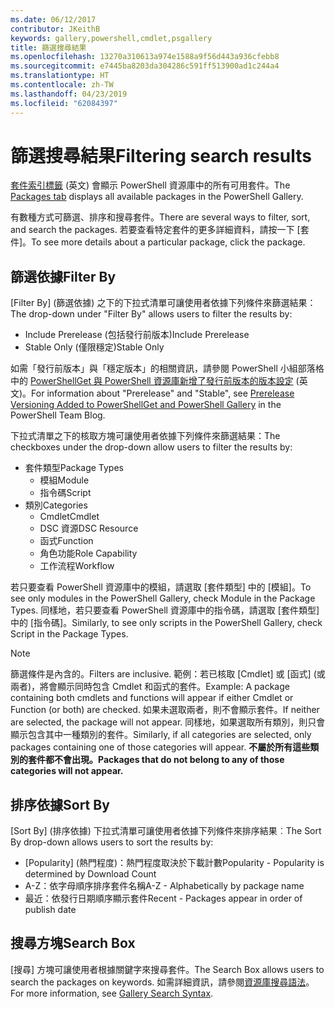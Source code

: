 ```yaml
---
ms.date: 06/12/2017
contributor: JKeithB
keywords: gallery,powershell,cmdlet,psgallery
title: 篩選搜尋結果
ms.openlocfilehash: 13270a310613a974e1588a9f56d443a936cfebb8
ms.sourcegitcommit: e7445ba8203da304286c591ff513900ad1c244a4
ms.translationtype: HT
ms.contentlocale: zh-TW
ms.lasthandoff: 04/23/2019
ms.locfileid: "62084397"
---
```

# <a name="filtering-search-results"></a><span data-ttu-id="64f00-103">篩選搜尋結果</span><span class="sxs-lookup"><span data-stu-id="64f00-103">Filtering search results</span></span>

<span data-ttu-id="64f00-104">[套件索引標籤](https://www.powershellgallery.com/packages) \(英文\) 會顯示 PowerShell 資源庫中的所有可用套件。</span><span class="sxs-lookup"><span data-stu-id="64f00-104">The [Packages tab](https://www.powershellgallery.com/packages) displays all available packages in the PowerShell Gallery.</span></span>

<span data-ttu-id="64f00-105">有數種方式可篩選、排序和搜尋套件。</span><span class="sxs-lookup"><span data-stu-id="64f00-105">There are several ways to filter, sort, and search the packages.</span></span>
<span data-ttu-id="64f00-106">若要查看特定套件的更多詳細資料，請按一下 [套件]。</span><span class="sxs-lookup"><span data-stu-id="64f00-106">To see more details about a particular package, click the package.</span></span>

## <a name="filter-by"></a><span data-ttu-id="64f00-107">篩選依據</span><span class="sxs-lookup"><span data-stu-id="64f00-107">Filter By</span></span>

<span data-ttu-id="64f00-108">[Filter By] \(篩選依據\) 之下的下拉式清單可讓使用者依據下列條件來篩選結果：</span><span class="sxs-lookup"><span data-stu-id="64f00-108">The drop-down under "Filter By" allows users to filter the results by:</span></span>
- <span data-ttu-id="64f00-109">Include Prerelease (包括發行前版本)</span><span class="sxs-lookup"><span data-stu-id="64f00-109">Include Prerelease</span></span>
- <span data-ttu-id="64f00-110">Stable Only (僅限穩定)</span><span class="sxs-lookup"><span data-stu-id="64f00-110">Stable Only</span></span>

<span data-ttu-id="64f00-111">如需「發行前版本」與「穩定版本」的相關資訊，請參閱 PowerShell 小組部落格中的 [PowerShellGet 與 PowerShell 資源庫新增了發行前版本的版本設定](https://blogs.msdn.microsoft.com/powershell/2017/12/05/prerelease-versioning-added-to-powershellget-and-powershell-gallery/) \(英文\)。</span><span class="sxs-lookup"><span data-stu-id="64f00-111">For information about "Prerelease" and "Stable", see [Prerelease Versioning Added to PowerShellGet and PowerShell Gallery](https://blogs.msdn.microsoft.com/powershell/2017/12/05/prerelease-versioning-added-to-powershellget-and-powershell-gallery/) in the PowerShell Team Blog.</span></span>

<span data-ttu-id="64f00-112">下拉式清單之下的核取方塊可讓使用者依據下列條件來篩選結果：</span><span class="sxs-lookup"><span data-stu-id="64f00-112">The checkboxes under the drop-down allow users to filter the results by:</span></span>
- <span data-ttu-id="64f00-113">套件類型</span><span class="sxs-lookup"><span data-stu-id="64f00-113">Package Types</span></span>
  - <span data-ttu-id="64f00-114">模組</span><span class="sxs-lookup"><span data-stu-id="64f00-114">Module</span></span>
  - <span data-ttu-id="64f00-115">指令碼</span><span class="sxs-lookup"><span data-stu-id="64f00-115">Script</span></span>
- <span data-ttu-id="64f00-116">類別</span><span class="sxs-lookup"><span data-stu-id="64f00-116">Categories</span></span>
  - <span data-ttu-id="64f00-117">Cmdlet</span><span class="sxs-lookup"><span data-stu-id="64f00-117">Cmdlet</span></span>
  - <span data-ttu-id="64f00-118">DSC 資源</span><span class="sxs-lookup"><span data-stu-id="64f00-118">DSC Resource</span></span>
  - <span data-ttu-id="64f00-119">函式</span><span class="sxs-lookup"><span data-stu-id="64f00-119">Function</span></span>
  - <span data-ttu-id="64f00-120">角色功能</span><span class="sxs-lookup"><span data-stu-id="64f00-120">Role Capability</span></span>
  - <span data-ttu-id="64f00-121">工作流程</span><span class="sxs-lookup"><span data-stu-id="64f00-121">Workflow</span></span>

<span data-ttu-id="64f00-122">若只要查看 PowerShell 資源庫中的模組，請選取 [套件類型] 中的 [模組]。</span><span class="sxs-lookup"><span data-stu-id="64f00-122">To see only modules in the PowerShell Gallery, check Module in the Package Types.</span></span>
<span data-ttu-id="64f00-123">同樣地，若只要查看 PowerShell 資源庫中的指令碼，請選取 [套件類型] 中的 [指令碼]。</span><span class="sxs-lookup"><span data-stu-id="64f00-123">Similarly, to see only scripts in the PowerShell Gallery, check Script in the Package Types.</span></span>

> [!NOTE]
> <span data-ttu-id="64f00-124">篩選條件是內含的。</span><span class="sxs-lookup"><span data-stu-id="64f00-124">Filters are inclusive.</span></span>
> <span data-ttu-id="64f00-125">範例：若已核取 [Cmdlet] 或 [函式] (或兩者)，將會顯示同時包含 Cmdlet 和函式的套件。</span><span class="sxs-lookup"><span data-stu-id="64f00-125">Example: A package containing both cmdlets and functions will appear if either Cmdlet or Function (or both) are checked.</span></span>
> <span data-ttu-id="64f00-126">如果未選取兩者，則不會顯示套件。</span><span class="sxs-lookup"><span data-stu-id="64f00-126">If neither are selected, the package will not appear.</span></span>
> <span data-ttu-id="64f00-127">同樣地，如果選取所有類別，則只會顯示包含其中一種類別的套件。</span><span class="sxs-lookup"><span data-stu-id="64f00-127">Similarly, if all categories are selected, only packages containing one of those categories will appear.</span></span>
> <span data-ttu-id="64f00-128">**不屬於所有這些類別的套件都不會出現。**</span><span class="sxs-lookup"><span data-stu-id="64f00-128">**Packages that do not belong to any of those categories will not appear.**</span></span>

## <a name="sort-by"></a><span data-ttu-id="64f00-129">排序依據</span><span class="sxs-lookup"><span data-stu-id="64f00-129">Sort By</span></span>

<span data-ttu-id="64f00-130">[Sort By] \(排序依據\) 下拉式清單可讓使用者依據下列條件來排序結果︰</span><span class="sxs-lookup"><span data-stu-id="64f00-130">The Sort By drop-down allows users to sort the results by:</span></span>
- <span data-ttu-id="64f00-131">[Popularity] \(熱門程度\)：熱門程度取決於下載計數</span><span class="sxs-lookup"><span data-stu-id="64f00-131">Popularity - Popularity is determined by Download Count</span></span>
- <span data-ttu-id="64f00-132">A-Z：依字母順序排序套件名稱</span><span class="sxs-lookup"><span data-stu-id="64f00-132">A-Z - Alphabetically by package name</span></span>
- <span data-ttu-id="64f00-133">最近：依發行日期順序顯示套件</span><span class="sxs-lookup"><span data-stu-id="64f00-133">Recent - Packages appear in order of publish date</span></span>

## <a name="search-box"></a><span data-ttu-id="64f00-134">搜尋方塊</span><span class="sxs-lookup"><span data-stu-id="64f00-134">Search Box</span></span>

<span data-ttu-id="64f00-135">[搜尋] 方塊可讓使用者根據關鍵字來搜尋套件。</span><span class="sxs-lookup"><span data-stu-id="64f00-135">The Search Box allows users to search the packages on keywords.</span></span>
<span data-ttu-id="64f00-136">如需詳細資訊，請參閱[資源庫搜尋語法](search-syntax.md)。</span><span class="sxs-lookup"><span data-stu-id="64f00-136">For more information, see [Gallery Search Syntax](search-syntax.md).</span></span>
